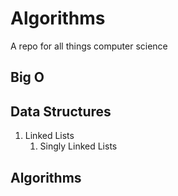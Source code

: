# Algorithms

A repo for all things computer science

## Big O

## Data Structures

1. Linked Lists
   1. Singly Linked Lists

## Algorithms
